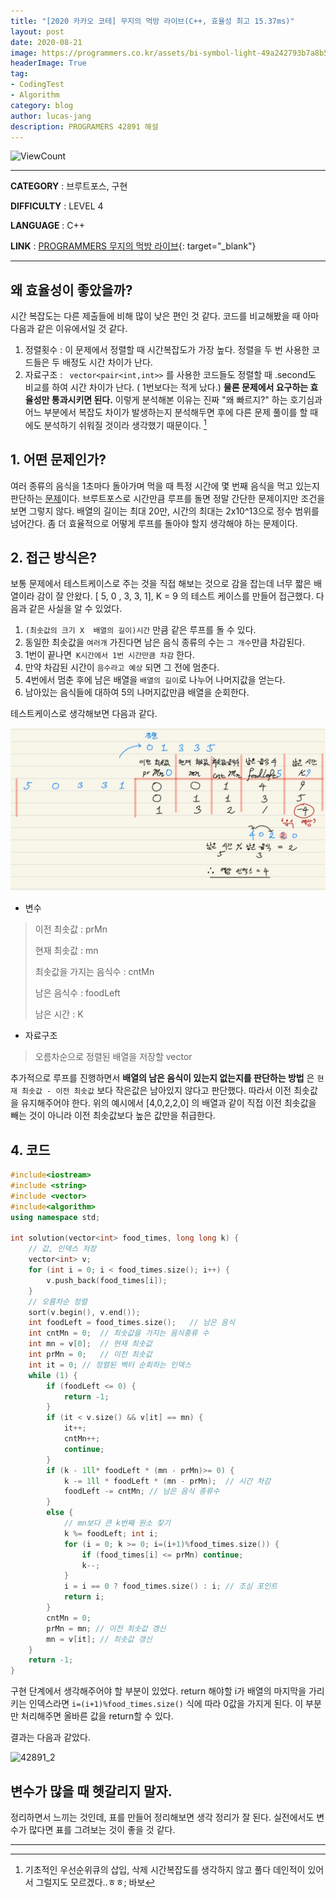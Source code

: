 ```yaml
---
title: "[2020 카카오 코테] 무지의 먹방 라이브(C++, 효율성 최고 15.37ms)"
layout: post
date: 2020-08-21
image: https://programmers.co.kr/assets/bi-symbol-light-49a242793b7a8b540cfc3489b918e3bb2a6724f1641572c14c575265d7aeea38.png
headerImage: True
tag:
- CodingTest
- Algorithm
category: blog
author: lucas-jang
description: PROGRAMERS 42891 해설
---
```


![ViewCount](https://views.whatilearened.today/views/github/<user>/<repo>.svg)

---

**CATEGORY** : 브루트포스, 구현

**DIFFICULTY** : LEVEL 4

**LANGUAGE** : C++

**LINK** : [PROGRAMMERS 무지의 먹방 라이브](https://programmers.co.kr/learn/courses/30/lessons/42891){: target="_blank"}

---
## 왜 효율성이 좋았을까?

시간 복잡도는 다른 제출들에 비해 많이 낮은 편인 것 같다. 코드를 비교해봤을 때 아마 다음과 같은 이유에서일 것 같다.
 1. 정렬횟수 : 이 문제에서 정렬할 때 시간복잡도가 가장 높다. 정렬을 두 번 사용한 코드들은 두 배정도 시간 차이가 난다.
 2. 자료구조 : ` vector<pair<int,int>>`  를 사용한 코드들도 정렬할 때 .second도 비교를 하여 시간 차이가 난다. ( 1번보다는 적게 났다.)
**물론 문제에서 요구하는 효율성만 통과시키면 된다.** 이렇게 분석해본 이유는 진짜 "왜 빠르지?" 하는 호기심과 어느 부분에서 복잡도 차이가 발생하는지 분석해두면 후에 다른 문제 풀이를 할 때에도 분석하기 쉬워질 것이라 생각했기 때문이다. [^1]

## 1. 어떤 문제인가?
여러 종류의 음식을 1초마다 돌아가며 먹을 때 특정 시간에 몇 번째 음식을 먹고 있는지 판단하는 [문제](https://programmers.co.kr/learn/courses/30/lessons/42891)이다. 브루트포스로 시간만큼 루프를 돌면 정말 간단한 문제이지만 조건을 보면 그렇지 않다.  배열의 길이는 최대 20만, 시간의 최대는 2x10^13으로 정수 범위를 넘어간다. 좀 더 효율적으로 어떻게 루프를 돌아야 할지 생각해야 하는  문제이다.

## 2. 접근 방식은?
보통 문제에서 테스트케이스로 주는 것을 직접 해보는 것으로 감을 잡는데 너무 짧은 배열이라 감이 잘 안왔다.
[ 5, 0 , 3, 3, 1], K = 9 의 테스트 케이스를 만들어 접근했다. 
다음과 같은 사실을 알 수 있었다.

1. `(최솟값의 크기 X  배열의 길이)시간`  만큼 같은 루프를 돌 수 있다.
2. 동일한 최솟값을 `여러개` 가진다면 남은 음식 종류의 수는 `그 개수`만큼 차감된다.
3. 1번이 끝나면` K시간에서 1번 시간만큼 차감` 한다.
4. 만약 차감된 시간이 `음수라고 예상` 되면 그 전에 멈춘다.
5. 4번에서 멈춘 후에 남은 배열을 `배열의 길이`로 나누어 나머지값을 얻는다.
6. 남아있는 음식들에 대하여 5의 나머지값만큼 배열을 순회한다.

테스트케이스로 생각해보면 다음과 같다.

![42891_1](..\assets\images\42891_1.jpg)

- 변수 

> 이전 최솟값 : prMn
>
> 현재 최솟값 : mn
>
> 최솟값을 가지는 음식수 : cntMn
>
> 남은 음식수 : foodLeft
>
> 남은 시간 : K

- 자료구조

> 오름차순으로 정렬된 배열을 저장할 vector<int>

추가적으로 루프를 진행하면서 **배열의 남은 음식이 있는지 없는지를 판단하는 방법** 은 `현재 최솟값 - 이전 최솟값` 보다 작은값은 남아있지 않다고 판단했다. 따라서 이전 최솟값을 유지해주어야 한다.  위의 예시에서 [4,0,2,2,0] 의 배열과 같이 직접 이전 최솟값을 빼는 것이 아니라 이전 최솟값보다 높은 값만을 취급한다.

## 4. 코드

```c++
#include<iostream>
#include <string>
#include <vector>
#include<algorithm>
using namespace std;

int solution(vector<int> food_times, long long k) {
	// 값, 인덱스 저장
	vector<int> v;
	for (int i = 0; i < food_times.size(); i++) {
		v.push_back(food_times[i]);
	}
	// 오름차순 정렬
	sort(v.begin(), v.end());
	int foodLeft = food_times.size();	// 남은 음식
	int cntMn = 0;	// 최솟값을 가지는 음식종류 수
	int mn = v[0];	// 현재 최솟값
	int prMn = 0;	// 이전 최솟값
	int it = 0;	// 정렬된 벡터 순회하는 인덱스
	while (1) {
		if (foodLeft <= 0) {
			return -1;
		}
		if (it < v.size() && v[it] == mn) {
			it++;
			cntMn++;
			continue;
		} 
		if (k - 1ll* foodLeft * (mn - prMn)>= 0) {
			k -= 1ll * foodLeft * (mn - prMn);	// 시간 차감
			foodLeft -= cntMn; // 남은 음식 종류수
		}
		else {
			// mn보다 큰 k번째 원소 찾기
			k %= foodLeft; int i;
			for (i = 0; k >= 0; i=(i+1)%food_times.size()) {
				if (food_times[i] <= prMn) continue;
				k--;
			}
			i = i == 0 ? food_times.size() : i;	// 조심 포인트
			return i;
		}
		cntMn = 0;	
		prMn = mn; // 이전 최솟값 갱신
		mn = v[it];	// 최솟값 갱신
	}
	return -1;
}
```

구현 단계에서 생각해주어야 할 부분이 있었다. return 해야할 i가 배열의 마지막을 가리키는 인덱스라면 `i=(i+1)%food_times.size()` 식에 따라 0값을 가지게 된다. 이 부분만 처리해주면 올바른 값을 return할 수 있다.

결과는 다음과 같았다.

![42891_2](C:\Users\joon1\lucas-jang.github.io\assets\images\42891_2.jpg)

## 변수가 많을 때 헷갈리지 말자.

정리하면서 느끼는 것인데, 표를 만들어 정리해보면 생각 정리가 잘 된다. 실전에서도 변수가 많다면 표를 그려보는 것이 좋을 것 같다.


---
[^1]: 기초적인 우선순위큐의 삽입, 삭제 시간복잡도를 생각하지 않고 풀다 데인적이 있어서 그럴지도 모르겠다..ㅎㅎ; 바보

